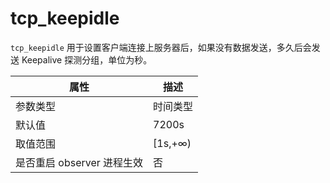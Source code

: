 tcp_keepidle 
=================================

`tcp_keepidle` 用于设置客户端连接上服务器后，如果没有数据发送，多久后会发送 Keepalive 探测分组，单位为秒。


|        属性        |    描述    |
|------------------|----------|
| 参数类型             | 时间类型     |
| 默认值              | 7200s    |
| 取值范围             | \[1s,+∞) |
| 是否重启 observer 进程生效 | 否        |


